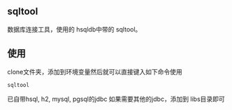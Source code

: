 ## sqltool
数据库连接工具，使用的 hsqldb中带的 sqltool。
## 使用
clone文件夹，添加到环境变量然后就可以直接键入如下命令使用
```
sqltool
```
已自带hsql, h2, mysql, pgsql的jdbc
如果需要其他的jdbc，添加到 libs目录即可